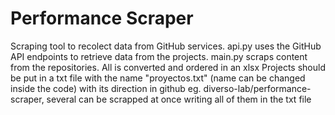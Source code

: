 # Performance Scraper
Scraping tool to recolect data from GitHub services.
api.py uses the GitHub API endpoints to retrieve data from the projects.
main.py scraps content from the repositories.
All is converted and ordered in an xlsx
Projects should be put in a txt file with the name "proyectos.txt" (name can be changed inside the code) with its direction in github eg. diverso-lab/performance-scraper, several can be scrapped at once writing all of them in the txt file

